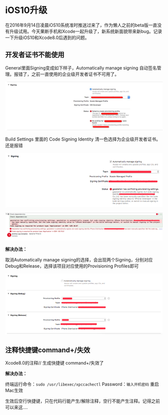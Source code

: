 # iOS10升级

在2016年9月14日凌晨iOS10系统准时推送过来了，作为懒人之前的beta版一直没有升级试用。今天果断手机和Xcode一起升级了，新系统新面貌带来新bug。记录一下升级iOS10和Xcode8.0后遇到的问题。

## 开发者证书不能使用

General里面Signing变成如下样子，Automatically manage signing 自动签名管理。报错了，之前一直使用的企业级开发者证书不可用了。

![img](https://github.com/mxdios/notebook/blob/master/notebooks/images/WechatIMG79.jpeg?raw=true)

Build Settings 里面的 Code Signing Identity 清一色选择为企业级开发者证书。还是报错

![img](https://github.com/mxdios/notebook/blob/master/notebooks/images/QQ20160914-0.png?raw=true)

![img](https://github.com/mxdios/notebook/blob/master/notebooks/images/QQ20160914-1.png?raw=true)

**解决办法：**

取消Automatically manage signing的选择，会出现两个Signing，分别对应Debug和Release，选择该项目对应使用的Provisioning Profiles即可

![img](https://github.com/mxdios/notebook/blob/master/notebooks/images/QQ20160914-2.png?raw=true)

## 注释快捷键command+/失效

Xcode8.0的注释// 生成快捷键 command+/失效了

**解决办法：**

终端运行命令：`sudo /usr/libexec/xpccachectl`
Password：`输入开机密码`
重启Mac生效

生效后空行快捷键，只在代码行能产生/解除注释，空行不能产生注释。记得之前可以来这....






